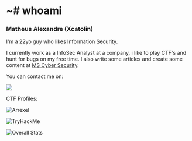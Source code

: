 # ~# whoami

### Matheus Alexandre (Xcatolin)

I'm a 22yo guy who likes Information Security.

I currently work as a InfoSec Analyst at a company, i like to play CTF's and hunt for bugs on my free time. I also write some articles and create some content at [MS Cyber Security](https://linktr.ee/mscybersec).


You can contact me on:

[<img src="https://img.shields.io/badge/linkedin-%230077B5.svg?&style=for-the-badge&logo=linkedin&logoColor=white" />](https://www.linkedin.com/in/matheus-ab/)

CTF Profiles:

![Arrexel](https://www.hackthebox.eu/badge/image/129918) 

<img src="https://i.imgur.com/oBQtUha.png" alt="TryHackMe">

![Overall Stats](https://github-readme-stats.vercel.app/api?username=xcatolin&count_private=true&show_icons=true&hide=contribs&theme=nord)
